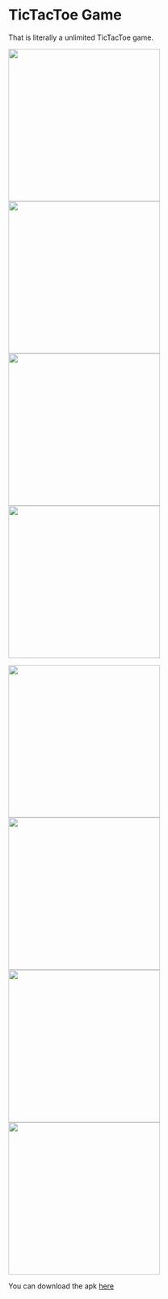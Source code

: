 # TicTacToe Game
That is literally a unlimited TicTacToe game.

<img src="images\tr-night-start.png" width="300" /><img src="images\en-night-start.png" width="300" /><img src="images\en-night.png" width="300" /><img src="images\tr-night.png" width="300" />



<img src="images\tr-won.png" width="300" /><img src="images\tr.png" width="300" /><img src="images\en.png" width="300" /><img src="images\en-won.png" width="300" />

You can download the apk [here](\app\build\outputs\apk\debug\tictactoe.apk)

